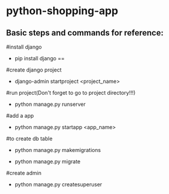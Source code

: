 # python-shopping-app

## Basic steps and commands for reference:

#install django
 - pip install django == <version>
 
 
#create django project
 - django-admin startproject <project_name>
 
#run project(Don't forget to go to project directory!!!)
 - python manage.py runserver
 
#add a app
 - python manage.py startapp <app_name>
 
#to create db table
 -  python manage.py makemigrations
 
 - python manage.py migrate
 
#create admin
 - python manage.py createsuperuser
